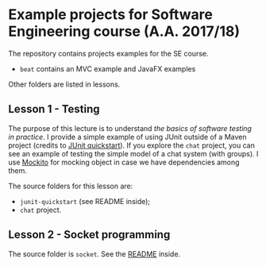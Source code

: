 # Example projects for Software Engineering course (A.A. 2017/18)

The repository contains projects examples for the SE course.

 + ```beat``` contains an MVC example and JavaFX examples

Other folders are listed in lessons.

## Lesson 1 - Testing

The purpose of this lecture is to understand _the basics of software testing in
practice_. I provide a simple example of using JUnit outside of a Maven project
(credits to [JUnit
quickstart](https://github.com/junit-team/junit4/wiki/getting-started)). If you
explore the `chat` project, you can see an example of testing the simple model
of a chat system (with groups). I use [Mockito](http://site.mockito.org/) for
mocking object in case we have dependencies among them.

The source folders for this lesson are:

 + `junit-quickstart` (see README inside);
 + `chat` project.

## Lesson 2 - Socket programming

The source folder is `socket`. See the [README](socket/README.md) inside.
